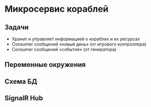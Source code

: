 # Микросервис кораблей

## Задачи
* Хранит и управляет информацией о кораблях и их ресурсах
* Consumer сообщений «новый день» (от игрового контроллера)
* Consumer сообщений «событие» (от генератора)

## Переменные окружения


## Схема БД

## SignalR Hub
